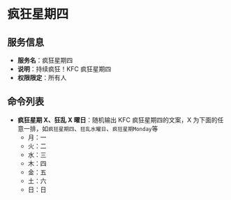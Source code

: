 # 疯狂星期四

## 服务信息
- **服务名**：疯狂星期四
- **说明**：持续疯狂！KFC 疯狂星期四
- **权限限定**：所有人

## 命令列表
- **疯狂星期 X、狂乱 X 曜日**：随机输出 KFC 疯狂星期四的文案，X 为下面的任意一排，如`疯狂星期四`、`狂乱水曜日`、`疯狂星期Monday`等
  - 月：一
  - 火：二
  - 水：三
  - 木：四
  - 金：五
  - 土：六
  - 日：日